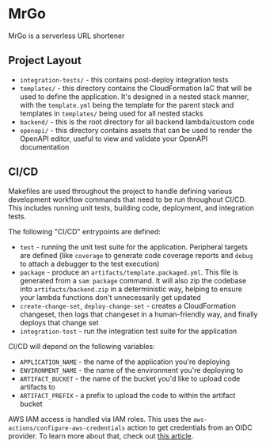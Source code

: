 # MrGo

MrGo is a serverless URL shortener

## Project Layout

- `integration-tests/` - this contains post-deploy integration tests
- `templates/` - this directory contains the CloudFormation IaC that will be used to define the application. It's designed in a nested stack manner, with the `template.yml` being the template for the parent stack and templates in `templates/` being used for all nested stacks
- `backend/` - this is the root directory for all backend lambda/custom code
- `openapi/` - this directory contains assets that can be used to render the OpenAPI editor, useful to view and validate your OpenAPI documentation

## CI/CD

Makefiles are used throughout the project to handle defining various development workflow commands that need to be run throughout CI/CD. This includes running unit tests, building code, deployment, and integration tests.

The following "CI/CD" entrypoints are defined:

- `test` - running the unit test suite for the application. Peripheral targets are defined (like `coverage` to generate code coverage reports and `debug` to attach a debugger to the test execution)
- `package` - produce an `artifacts/template.packaged.yml`. This file is generated from a `sam package` command. It will also zip the codebase into `artifacts/backend.zip` in a deterministic way, helping to ensure your lambda functions don't unnecessarily get updated
- `create-change-set`, `deploy-change-set` - creates a CloudFormation changeset, then logs that changeset in a human-friendly way, and finally deploys that change set
- `integration-test` - run the integration test suite for the application

CI/CD will depend on the following variables:

- `APPLICATION_NAME` - the name of the application you're deploying
- `ENVIRONMENT_NAME` - the name of the environment you're deploying to
- `ARTIFACT_BUCKET` - the name of the bucket you'd like to upload code artifacts to
- `ARTIFACT_PREFIX` - a prefix to upload the code to within the artifact bucket

AWS IAM access is handled via IAM roles. This uses the `aws-actions/configure-aws-credentials` action to get credentials from an OIDC provider. To learn more about that, check out [this article](https://docs.github.com/en/actions/deployment/security-hardening-your-deployments/configuring-openid-connect-in-amazon-web-services).
